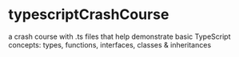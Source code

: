 # typescriptCrashCourse
a crash course with .ts files that help demonstrate basic TypeScript concepts: types, functions, interfaces, classes &amp; inheritances
